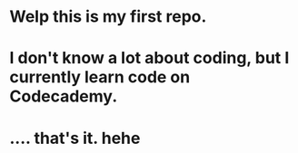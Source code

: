 # Welp this is my first repo.
# I don't know a lot about coding, but I currently learn code on Codecademy.
# .... that's it. hehe
